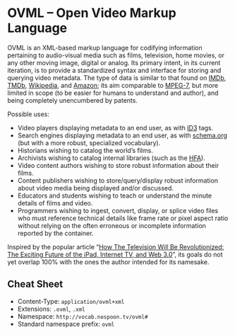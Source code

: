 OVML – Open Video Markup Language
====

OVML is an XML-based markup language for codifying information pertaining to audio-visual media such as films, television, home movies, or any other moving image, digital or analog. Its primary intent, in its current iteration, is to provide a standardized syntax and interface for storing and querying video metadata. The type of data is similar to that found on [IMDb](http://www.imdb.com/), [TMDb](http://www.themoviedb.org/), [Wikipedia](http://www.wikipedia.org/), and [Amazon](http://www.amazon.com/); its aim comparable to [MPEG-7](http://mpeg.chiariglione.org/standards/mpeg-7), but more limited in scope (to be easier for humans to understand and author), and being completely unencumbered by patents.

Possible uses:

- Video players displaying metadata to an end user, as with [ID3](http://id3.org/) tags.
- Search engines displaying metadata to an end user, as with [schema.org](http://schema.org/VideoObject) (but with a more robust, specialized vocabulary).
- Historians wishing to catalog the world’s films.
- Archivists wishing to catalog internal libraries (such as the [HFA](http://hcl.harvard.edu/hfa/)).
- Video content authors wishing to store robust information about their films.
- Content publishers wishing to store/query/display robust information about video media being displayed and/or discussed.
- Educators and students wishing to teach or understand the minute details of films and video.
- Programmers wishing to ingest, convert, display, or splice video files who must reference technical details like frame rate or pixel aspect ratio without relying on the often erroneous or incomplete information reported by the container.

Inspired by the popular article “[How The Television Will Be Revolutionized: The Exciting Future of the iPad, Internet TV, and Web 3.0](http://www.accelerating.org/articles/televisionwillberevolutionized.html)”, its goals do not yet overlap 100% with the ones the author intended for its namesake.

## Cheat Sheet

- Content-Type: `application/ovml+xml`
- Extensions: `.ovml`, `.xml`
- Namespace: `http://vocab.nospoon.tv/ovml#`
- Standard namespace prefix: `ovml`
